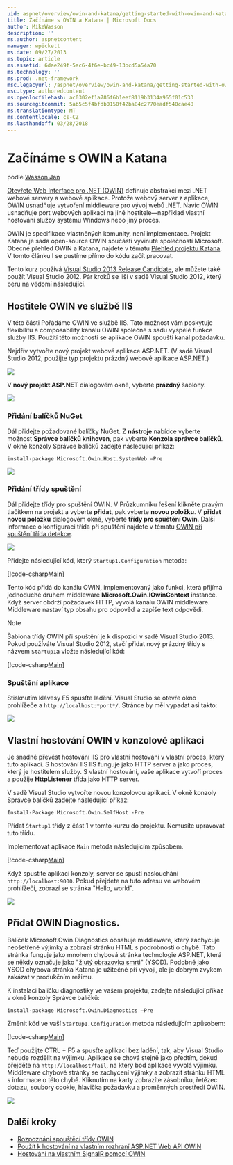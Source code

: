 ```yaml
---
uid: aspnet/overview/owin-and-katana/getting-started-with-owin-and-katana
title: Začínáme s OWIN a Katana | Microsoft Docs
author: MikeWasson
description: ''
ms.author: aspnetcontent
manager: wpickett
ms.date: 09/27/2013
ms.topic: article
ms.assetid: 6dae249f-5ac6-4f6e-bc49-13bcd5a54a70
ms.technology: ''
ms.prod: .net-framework
msc.legacyurl: /aspnet/overview/owin-and-katana/getting-started-with-owin-and-katana
msc.type: authoredcontent
ms.openlocfilehash: ac0302ef1a786f6b1eef8119b3134a965f01c533
ms.sourcegitcommit: 5ab5c5f4bfdb0150f42ba84c2770eadf540cae48
ms.translationtype: MT
ms.contentlocale: cs-CZ
ms.lasthandoff: 03/28/2018
---
```

<a name="getting-started-with-owin-and-katana"></a>Začínáme s OWIN a Katana
====================
podle [Wasson Jan](https://github.com/MikeWasson)

[Otevřete Web Interface pro .NET (OWIN)](http://owin.org/) definuje abstrakci mezi .NET webové servery a webové aplikace. Protože webový server z aplikace, OWIN usnadňuje vytvoření middleware pro vývoj webů .NET. Navíc OWIN usnadňuje port webových aplikací na jiné hostitele&#8212;například vlastní hostování služby systému Windows nebo jiný proces.

OWIN je specifikace vlastněných komunity, není implementace. Projekt Katana je sada open-source OWIN součásti vyvinuté společností Microsoft. Obecné přehled OWIN a Katana, najdete v tématu [Přehled projektu Katana](an-overview-of-project-katana.md). V tomto článku I se pustíme přímo do kódu začít pracovat.

Tento kurz používá [Visual Studio 2013 Release Candidate](https://go.microsoft.com/fwlink/?LinkId=306566), ale můžete také použít Visual Studio 2012. Pár kroků se liší v sadě Visual Studio 2012, který beru na vědomí následující.

## <a name="host-owin-in-iis"></a>Hostitele OWIN ve službě IIS

V této části Pořádáme OWIN ve službě IIS. Tato možnost vám poskytuje flexibilitu a composability kanálu OWIN společně s sadu vyspělé funkce služby IIS. Použití této možnosti se aplikace OWIN spouští kanál požadavku.

Nejdřív vytvořte nový projekt webové aplikace ASP.NET. (V sadě Visual Studio 2012, použijte typ projektu prázdný webové aplikace ASP.NET.)

![](getting-started-with-owin-and-katana/_static/image1.png)

V **nový projekt ASP.NET** dialogovém okně, vyberte **prázdný** šablony.

![](getting-started-with-owin-and-katana/_static/image2.png)

### <a name="add-nuget-packages"></a>Přidání balíčků NuGet

Dál přidejte požadované balíčky NuGet. Z **nástroje** nabídce vyberte možnost **Správce balíčků knihoven**, pak vyberte **Konzola správce balíčků**. V okně konzoly Správce balíčků zadejte následující příkaz:

`install-package Microsoft.Owin.Host.SystemWeb –Pre`

![](getting-started-with-owin-and-katana/_static/image3.png)

### <a name="add-a-startup-class"></a>Přidání třídy spuštění

Dál přidejte třídy pro spuštění OWIN. V Průzkumníku řešení klikněte pravým tlačítkem na projekt a vyberte **přidat**, pak vyberte **novou položku**. V **přidat novou položku** dialogovém okně, vyberte **třídy pro spuštění Owin**. Další informace o konfiguraci třída při spuštění najdete v tématu [OWIN při spuštění třída detekce](owin-startup-class-detection.md).

![](getting-started-with-owin-and-katana/_static/image4.png)

Přidejte následující kód, který `Startup1.Configuration` metoda:

[!code-csharp[Main](getting-started-with-owin-and-katana/samples/sample1.cs?highlight=3)]

Tento kód přidá do kanálu OWIN, implementovaný jako funkci, která přijímá jednoduché druhem middleware **Microsoft.Owin.IOwinContext** instance. Když server obdrží požadavek HTTP, vyvolá kanálu OWIN middleware. Middleware nastaví typ obsahu pro odpověď a zapíše text odpovědi.

> [!NOTE]
> Šablona třídy OWIN při spuštění je k dispozici v sadě Visual Studio 2013. Pokud používáte Visual Studio 2012, stačí přidat nový prázdný třídy s názvem `Startup1`a vložte následující kód:


[!code-csharp[Main](getting-started-with-owin-and-katana/samples/sample2.cs)]

### <a name="run-the-application"></a>Spuštění aplikace

Stisknutím klávesy F5 spusťte ladění. Visual Studio se otevře okno prohlížeče a `http://localhost:*port*/`. Stránce by měl vypadat asi takto:

![](getting-started-with-owin-and-katana/_static/image5.png)

## <a name="self-host-owin-in-a-console-application"></a>Vlastní hostování OWIN v konzolové aplikaci

Je snadné převést hostování IIS pro vlastní hostování v vlastní proces, který tuto aplikaci. S hostování IIS IIS funguje jako HTTP server a jako proces, který je hostitelem služby. S vlastní hostování, vaše aplikace vytvoří proces a použije **HttpListener** třída jako HTTP server.

V sadě Visual Studio vytvořte novou konzolovou aplikaci. V okně konzoly Správce balíčků zadejte následující příkaz:

`Install-Package Microsoft.Owin.SelfHost -Pre`

Přidat `Startup1` třídy z část 1 v tomto kurzu do projektu. Nemusíte upravovat tuto třídu.

Implementovat aplikace `Main` metoda následujícím způsobem.

[!code-csharp[Main](getting-started-with-owin-and-katana/samples/sample3.cs)]

Když spustíte aplikaci konzoly, server se spustí naslouchání `http://localhost:9000`. Pokud přejdete na tuto adresu ve webovém prohlížeči, zobrazí se stránka "Hello, world".

![](getting-started-with-owin-and-katana/_static/image6.png)

## <a name="add-owin-diagnostics"></a>Přidat OWIN Diagnostics.

Balíček Microsoft.Owin.Diagnostics obsahuje middleware, který zachycuje neošetřené výjimky a zobrazí stránku HTML s podrobnosti o chybě. Tato stránka funguje jako mnohem chybová stránka technologie ASP.NET, která se někdy označuje jako "[žlutý obrazovka smrti](http://en.wikipedia.org/wiki/Yellow_Screen_of_Death#Yellow)" (YSOD). Podobně jako YSOD chybová stránka Katana je užitečné při vývoji, ale je dobrým zvykem zakázat v produkčním režimu.

K instalaci balíčku diagnostiky ve vašem projektu, zadejte následující příkaz v okně konzoly Správce balíčků:

`install-package Microsoft.Owin.Diagnostics –Pre`

Změnit kód ve vaší `Startup1.Configuration` metoda následujícím způsobem:

[!code-csharp[Main](getting-started-with-owin-and-katana/samples/sample4.cs?highlight=4,9-12)]

Teď použijte CTRL + F5 a spusťte aplikaci bez ladění, tak, aby Visual Studio nebude rozdělit na výjimku. Aplikace se chová stejně jako předtím, dokud přejděte na `http://localhost/fail`, na který bod aplikace vyvolá výjimku. Middleware chybové stránky se zachycení výjimky a zobrazit stránku HTML s informace o této chybě. Kliknutím na karty zobrazíte zásobníku, řetězec dotazu, soubory cookie, hlavička požadavku a proměnných prostředí OWIN.

![](getting-started-with-owin-and-katana/_static/image7.png)

## <a name="next-steps"></a>Další kroky

- [Rozpoznání spouštěcí třídy OWIN](owin-startup-class-detection.md)
- [Použít k hostování na vlastním rozhraní ASP.NET Web API OWIN](../../../web-api/overview/hosting-aspnet-web-api/use-owin-to-self-host-web-api.md)
- [Hostování na vlastním SignalR pomocí OWIN](../../../signalr/overview/deployment/tutorial-signalr-self-host.md)
